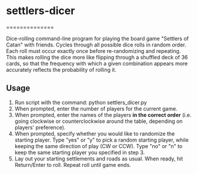 # settlers-dicer
==============

Dice-rolling command-line program for playing the board game "Settlers of Catan" with friends.  Cycles through all possible dice rolls in random order.  Each roll must occur exactly once before re-randomizing and repeating.  This makes rolling the dice more like flipping through a shuffled deck of 36 cards, so that the frequency with which a given combination appears more accurately reflects the probability of rolling it.

## Usage

1. Run script with the command:
	python settlers_dicer.py
2. When prompted, enter the number of players for the current game.
3. When prompted, enter the names of the players **in the correct order** (i.e. going clockwise or counterclockwise around the table, depending on players' preference).
4. When prompted, specify whether you would like to randomize the starting player.  Type "yes" or "y" to pick a random starting player, while keeping the same direction of play (CW or CCW).  Type "no" or "n" to keep the same starting player you specified in step 3.
5. Lay out your starting settlements and roads as usual.  When ready, hit Return/Enter to roll.  Repeat roll until game ends.
